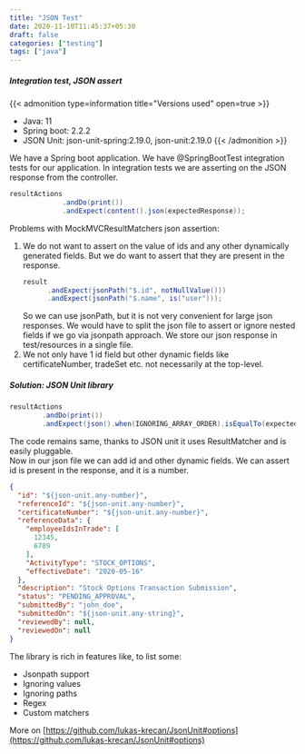 ```yaml
---
title: "JSON Test"
date: 2020-11-10T11:45:37+05:30
draft: false
categories: ["testing"]
tags: ["java"]
---
```


##### Integration test, JSON assert

{{< admonition type=information title="Versions used" open=true >}}
* Java: 11
* Spring boot: 2.2.2
* JSON Unit: json-unit-spring:2.19.0, json-unit:2.19.0 
{{< /admonition >}}

We have a Spring boot application. We have @SpringBootTest integration tests for our application.
In integration tests we are asserting on the JSON response from the controller.
``` java
resultActions
             .andDo(print())
             .andExpect(content().json(expectedResponse));
```  
Problems with MockMVCResultMatchers json assertion:
1)  We do not want to assert on the value of ids and any other dynamically generated fields. But we do want to assert that they
are present in the response.
    ``` java
    result
          .andExpect(jsonPath("$.id", notNullValue()))
          .andExpect(jsonPath("$.name", is("user")));
    ```
    So we can use jsonPath, but it is not very convenient for large json responses. We would have to split the json file to assert or ignore nested fields if we go via jsonpath approach.
We store our json response in test/resources in a single file. 
2) We not only have 1 id field but other dynamic fields like certificateNumber, tradeSet etc. not necessarily at the top-level.

##### Solution: JSON Unit library

```java
resultActions
        .andDo(print())
        .andExpect(json().when(IGNORING_ARRAY_ORDER).isEqualTo(expectedResponse));
```
The code remains same, thanks to JSON unit it uses ResultMatcher and is easily pluggable.  
Now in our json file we can add id and other dynamic fields. We can assert id is present in the response, and it is a number.
```json
{
  "id": "${json-unit.any-number}",
  "referenceId": "${json-unit.any-number}",
  "certificateNumber": "${json-unit.any-number}",
  "referenceData": {
    "employeeIdsInTrade": [
      12345,
      6789
    ],
    "ActivityType": "STOCK_OPTIONS",
    "effectiveDate": "2020-05-16"
  },
  "description": "Stock Options Transaction Submission",
  "status": "PENDING_APPROVAL",
  "submittedBy": "john_doe",
  "submittedOn": "${json-unit.any-string}",
  "reviewedBy": null,
  "reviewedOn": null
}
```
The library is rich in features like, to list some:
* Jsonpath support
* Ignoring values
* Ignoring paths
* Regex
* Custom matchers

More on [https://github.com/lukas-krecan/JsonUnit#options](https://github.com/lukas-krecan/JsonUnit#options)



